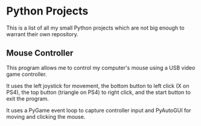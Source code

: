 # Python Projects

This is a list of all my small Python projects which are not big enough to warrant their own repository.

## Mouse Controller

This program allows me to control my computer's mouse using a USB video game controller. 

It uses the left joystick for movement, the bottom button to left click (X on PS4), the top button (triangle on PS4) to right click, and the start button to exit the program.

It uses a PyGame event loop to capture controller input and PyAutoGUI for moving and clicking the mouse.
